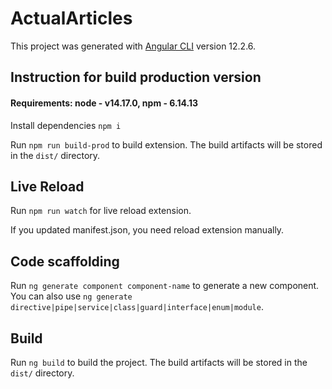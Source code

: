 # ActualArticles

This project was generated with [Angular CLI](https://github.com/angular/angular-cli) version 12.2.6.

## Instruction for build production version

#### Requirements: node - v14.17.0, npm - 6.14.13

Install dependencies `npm i`

Run `npm run build-prod` to build extension. The build artifacts will be stored in the `dist/` directory.

## Live Reload

Run `npm run watch` for live reload extension.

If you updated manifest.json, you need reload extension manually.


## Code scaffolding

Run `ng generate component component-name` to generate a new component. You can also use `ng generate directive|pipe|service|class|guard|interface|enum|module`.

## Build

Run `ng build` to build the project. The build artifacts will be stored in the `dist/` directory.
